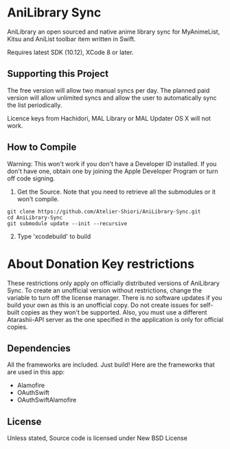 # AniLibrary Sync

AniLibrary an open sourced and native anime library sync for MyAnimeList, Kitsu and AniList toolbar item written in Swift.

Requires latest SDK (10.12), XCode 8 or later. 
## Supporting this Project
The free version will allow two manual syncs per day. The planned paid version will allow unlimited syncs and allow the user to automatically sync the list periodically.

Licence keys from Hachidori, MAL Library or MAL Updater OS X will not work.

## How to Compile

Warning: This won't work if you don't have a Developer ID installed. If you don't have one, obtain one by joining the Apple Developer Program or turn off code signing.

1. Get the Source. Note that you need to retrieve all the submodules or it won't compile.

```
git clone https://github.com/Atelier-Shiori/AniLibrary-Sync.git
cd AniLibrary-Sync
git submodule update --init --recursive
```

2. Type 'xcodebuild' to build

# About Donation Key restrictions
These restrictions only apply on officially distributed versions of AniLibrary Sync. To create an unofficial version without restrictions, change the variable to turn off the license manager. There is no software updates if you build your own as this is an unofficial copy. Do not create issues for self-built copies as they won't be supported. Also, you must use a different Atarashii-API server as the one specified in the application is only for official copies.

## Dependencies
All the frameworks are included. Just build! Here are the frameworks that are used in this app:

* Alamofire
* OAuthSwift
* OAuthSwiftAlamofire

## License
Unless stated, Source code is licensed under New BSD License
